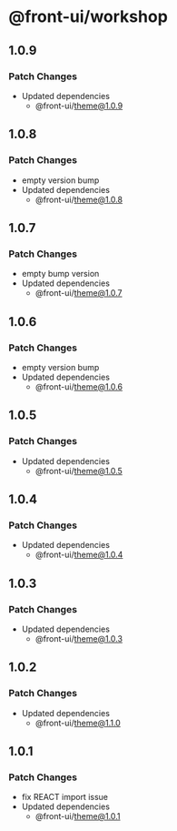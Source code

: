 # @front-ui/workshop

## 1.0.9

### Patch Changes

- Updated dependencies
  - @front-ui/theme@1.0.9

## 1.0.8

### Patch Changes

- empty version bump
- Updated dependencies
  - @front-ui/theme@1.0.8

## 1.0.7

### Patch Changes

- empty bump version
- Updated dependencies
  - @front-ui/theme@1.0.7

## 1.0.6

### Patch Changes

- empty version bump
- Updated dependencies
  - @front-ui/theme@1.0.6

## 1.0.5

### Patch Changes

- Updated dependencies
  - @front-ui/theme@1.0.5

## 1.0.4

### Patch Changes

- Updated dependencies
  - @front-ui/theme@1.0.4

## 1.0.3

### Patch Changes

- Updated dependencies
  - @front-ui/theme@1.0.3

## 1.0.2

### Patch Changes

- Updated dependencies
  - @front-ui/theme@1.1.0

## 1.0.1

### Patch Changes

- fix REACT import issue
- Updated dependencies
  - @front-ui/theme@1.0.1

